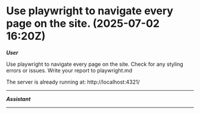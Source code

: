 <!-- Generated by SpecStory -->

# Use playwright to navigate every page on the site. (2025-07-02 16:20Z)

_**User**_

Use playwright to navigate every page on the site. Check for any styling errors or issues. Write your report to playwright.md

The server is already running at: http://localhost:4321/

---

_**Assistant**_



---

